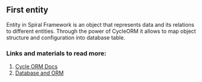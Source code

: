 ## First entity

Entity in Spiral Framework is an object that represents data and its relations to different entities. Through the power of CycleORM it allows to map object structure and configuration into database table.

### Links and materials to read more:
1. [Cycle ORM Docs](https://cycle-orm.dev/docs)
2. [Database and ORM](https://spiral.dev/docs/basics-orm/current/en)